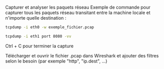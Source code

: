 Capturer et analyser les paquets réseau
Exemple de commande pour capturer tous les paquets réseau transitant entre la machine locale et n'importe quelle destination :

```bash
tcpdump -i eth0 -w exemple_fichier.pcap
```

```bash
tcpdump -i eth1 port 8080 -vv
```

Ctrl + C pour terminer la capture

Télécharger et ouvrir le fichier .pcap dans Wireshark et ajouter des filtres selon le besoin (par exemple "http", "ip.dest", ...)
